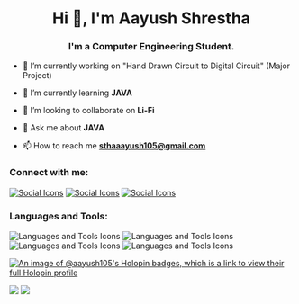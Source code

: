 <h1 align="center">Hi 👋, I'm Aayush Shrestha</h1>
<h3 align="center">I'm a Computer Engineering Student.</h3>

- 🔭 I’m currently working on "Hand Drawn Circuit to Digital Circuit" (Major Project)

- 🌱 I’m currently learning **JAVA**

- 👯 I’m looking to collaborate on **Li-Fi**

- 💬 Ask me about **JAVA**

- 📫 How to reach me **sthaaayush105@gmail.com**

<h3 align="left">Connect with me:</h3>
<p align="left">
<a href="https://twitter.com/aayushrestha5" target="blank"><img align="center" src="https://skillicons.dev/icons?i=twitter" alt="Social Icons" /></a>
<a href="https://linkedin.com/in/aayushrestha" target="blank"><img align="center" src="https://skillicons.dev/icons?i=linkedin" alt="Social Icons" /></a>
<a href="https://instagram.com/aayush__shrestha" target="blank"><img align="center" src="https://skillicons.dev/icons?i=instagram" alt="Social Icons" /></a>
</p>

<h3 align="left">Languages and Tools:</h3>
<img src="https://skillicons.dev/icons?i=amazonwebservices,bootstrap,c,cpp,html,css,javascript" alt="Languages and Tools Icons" />
<img src="https://skillicons.dev/icons?i=django,java,express,git,heroku,photoshop,illustrator" alt="Languages and Tools Icons" />
<img src="https://skillicons.dev/icons?i=linux,matlab,mongodb,mysql,nodejs,postman,react" alt="Languages and Tools Icons" />
<img src="https://skillicons.dev/icons?i=sqlite" alt="Languages and Tools Icons" />

[![An image of @aayush105's Holopin badges, which is a link to view their full Holopin profile](https://holopin.me/aayush105)](https://holopin.io/@aayush105)

![](https://github-readme-stats.vercel.app/api?username=aayush105&theme=great-gatsby&hide_border=true&include_all_commits=false&count_private=false)
![](https://github-readme-streak-stats.herokuapp.com/?user=aayush105&theme=great-gatsby&hide_border=true)

